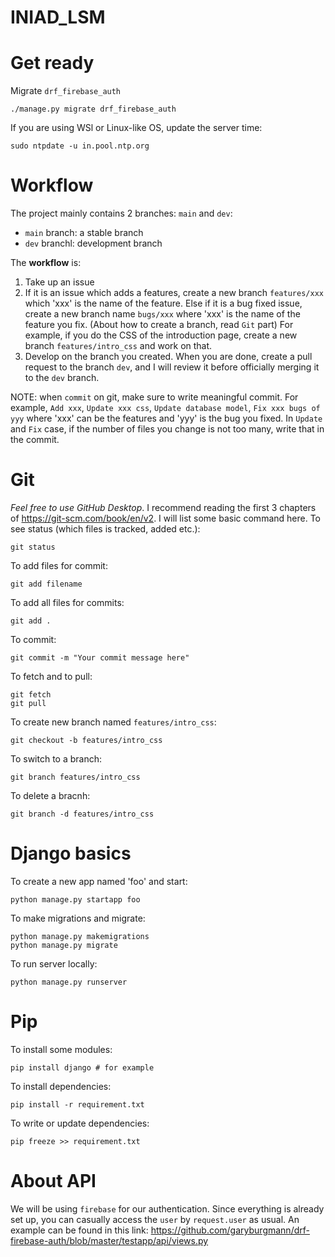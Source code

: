# INIAD_LSM
# Get ready
Migrate `drf_firebase_auth`
```
./manage.py migrate drf_firebase_auth
```
If you are using WSl or Linux-like OS, update the server time:
```
sudo ntpdate -u in.pool.ntp.org
```
# Workflow
The project mainly contains 2 branches: `main` and `dev`:
* `main` branch: a stable branch
* `dev` branchl: development branch

The **workflow** is: 
1. Take up an issue
2.  If it is an issue which adds a features, create a new branch `features/xxx` which 'xxx' is the name of the feature. Else if it is a bug fixed issue, create a new branch name `bugs/xxx` where 'xxx' is the name of the feature you fix. (About how to create a branch, read `Git` part) For example, if you do the CSS of the introduction page, create a new branch `features/intro_css` and work on that.
3.  Develop on the branch you created. When you are done, create a pull request to the branch `dev`, and I will review it before officially merging it to the `dev` branch.


NOTE: when `commit` on git, make sure to write meaningful commit. For example, `Add xxx`, `Update xxx css`, `Update database model`, `Fix xxx bugs of yyy` where 'xxx' can be the features and 'yyy' is the bug you fixed. In `Update` and `Fix` case, if the number of files you change is not too many, write that in the commit.

# Git
*Feel free to use GitHub Desktop*.
I recommend reading the first 3 chapters of https://git-scm.com/book/en/v2. I will list some basic command here.
To see status (which files is tracked, added etc.):
```
git status
```
To add files for commit:
```
git add filename
```
To add all files for commits:
```
git add .
```
To commit:
```
git commit -m "Your commit message here"
```
To fetch and to pull:
```
git fetch
git pull
```
To create new branch named `features/intro_css`:
```
git checkout -b features/intro_css
```
To switch to a branch:
```
git branch features/intro_css
```
To delete a bracnh:
```
git branch -d features/intro_css
```

# Django basics
To create a new app named 'foo' and start:
```
python manage.py startapp foo
```
To make migrations and migrate:
```
python manage.py makemigrations 
python manage.py migrate
```
To run server locally:
```
python manage.py runserver
```

# Pip
To install some modules:
```
pip install django # for example
```
To install dependencies:
```
pip install -r requirement.txt
```
To write or update dependencies:
```
pip freeze >> requirement.txt
```

# About API
We will be using `firebase` for our authentication.
Since everything is already set up, you can casually access the `user` by `request.user` as usual.
An example can be found in this link: https://github.com/garyburgmann/drf-firebase-auth/blob/master/testapp/api/views.py 